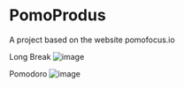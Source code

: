 # PomoProdus
A project based on the website pomofocus.io

Long Break
![image](https://user-images.githubusercontent.com/44786237/77943557-c6d79e80-7293-11ea-9024-829019e86f55.png)

Pomodoro
![image](https://user-images.githubusercontent.com/44786237/77943709-0ef6c100-7294-11ea-8263-2062e8717b28.png)

